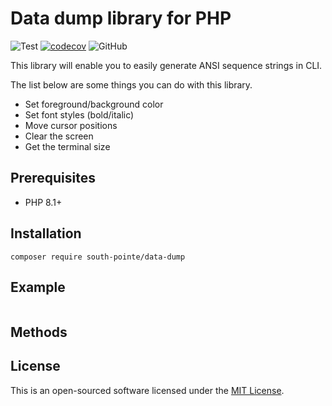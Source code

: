 # Data dump library for PHP

![Test](https://github.com/south-pointe/var-dump/actions/workflows/test.yml/badge.svg)
[![codecov](https://codecov.io/gh/south-pointe/var-dump/branch/main/graph/badge.svg?token=1PV8FB4O4O)](https://codecov.io/gh/south-pointe/ansi)
![GitHub](https://img.shields.io/github/license/south-pointe/var-dump)

This library will enable you to easily generate ANSI sequence strings in CLI.

The list below are some things you can do with this library.

- Set foreground/background color
- Set font styles (bold/italic)
- Move cursor positions
- Clear the screen
- Get the terminal size

## Prerequisites

- PHP 8.1+

## Installation

```
composer require south-pointe/data-dump
```

## Example

```php

```

## Methods



## License

This is an open-sourced software licensed under the [MIT License](LICENSE).
